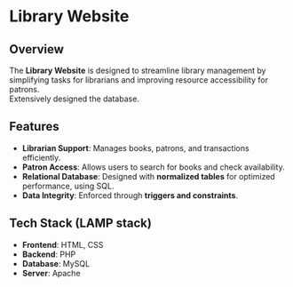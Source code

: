 # Library Website  

## Overview  
The **Library Website** is designed to streamline library management by simplifying tasks for librarians and improving resource accessibility for patrons.  
Extensively designed the database. 

## Features  
- **Librarian Support**: Manages books, patrons, and transactions efficiently.  
- **Patron Access**: Allows users to search for books and check availability.  
- **Relational Database**: Designed with **normalized tables** for optimized performance, using SQL.  
- **Data Integrity**: Enforced through **triggers and constraints**.  

## Tech Stack  (LAMP stack)
- **Frontend**: HTML, CSS  
- **Backend**: PHP  
- **Database**: MySQL  
- **Server**: Apache
  
